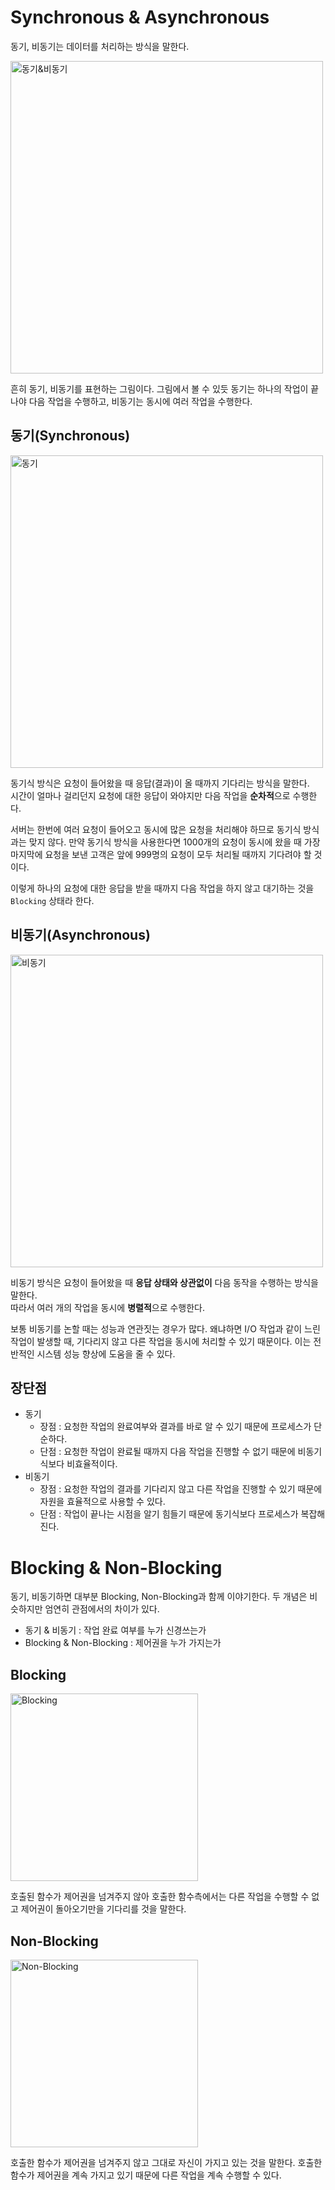 # Synchronous & Asynchronous

동기, 비동기는 데이터를 처리하는 방식을 말한다.

<img src="https://img1.daumcdn.net/thumb/R1280x0/?scode=mtistory2&fname=https%3A%2F%2Fblog.kakaocdn.net%2Fdn%2F2FNHz%2FbtsCSBJ4lfN%2F1Sk2O2X3XP73RkWvAN9Gfk%2Fimg.png" width="500" alt="동기&비동기"/>

흔히 동기, 비동기를 표현하는 그림이다. 그림에서 볼 수 있듯 동기는 하나의 작업이 끝나야 다음 작업을 수행하고, 비동기는 동시에 여러 작업을 수행한다.

## 동기(Synchronous)
<img src="https://img1.daumcdn.net/thumb/R1280x0/?scode=mtistory2&fname=https%3A%2F%2Fblog.kakaocdn.net%2Fdn%2FbqX7cD%2FbtsC4Gbbtwz%2F12Q3YM9RB6cXCIsTxTwY7k%2Fimg.png" width="500" alt="동기"/>

동기식 방식은 요청이 들어왔을 때 응답(결과)이 올 때까지 기다리는 방식을 말한다.<br>
시간이 얼마나 걸리던지 요청에 대한 응답이 와야지만 다음 작업을 **순차적**으로 수행한다.

서버는 한번에 여러 요청이 들어오고 동시에 많은 요청을 처리해야 하므로 동기식 방식과는 맞지 않다.
만약 동기식 방식을 사용한다면 1000개의 요청이 동시에 왔을 때 가장 마지막에 요청을 보낸 고객은 앞에 999명의 요청이 모두 처리될 때까지 기다려야 할 것이다.

이렇게 하나의 요청에 대한 응답을 받을 때까지 다음 작업을 하지 않고 대기하는 것을 `Blocking` 상태라 한다.

## 비동기(Asynchronous)
<img src="https://img1.daumcdn.net/thumb/R1280x0/?scode=mtistory2&fname=https%3A%2F%2Fblog.kakaocdn.net%2Fdn%2FbUam7l%2FbtsC2Cf77OK%2FM87hJLJ3ZUyqdmG6Zp2pa0%2Fimg.png" width="500" alt="비동기"/>

비동기 방식은 요청이 들어왔을 때 **응답 상태와 상관없이** 다음 동작을 수행하는 방식을 말한다.<br>
따라서 여러 개의 작업을 동시에 **병렬적**으로 수행한다.

보통 비동기를 논할 때는 성능과 연관짓는 경우가 많다. 왜냐하면 I/O 작업과 같이 느린 작업이 발생할 때, 기다리지 않고 다른 작업을 동시에 처리할 수 있기 때문이다.
이는 전반적인 시스템 성능 향상에 도움을 줄 수 있다.

## 장단점

- 동기
    - 장점 : 요청한 작업의 완료여부와 결과를 바로 알 수 있기 때문에 프로세스가 단순하다.
    - 단점 : 요청한 작업이 완료될 때까지 다음 작업을 진행할 수 없기 때문에 비동기식보다 비효율적이다.
- 비동기
    - 장점 : 요청한 작업의 결과를 기다리지 않고 다른 작업을 진행할 수 있기 때문에 자원을 효율적으로 사용할 수 있다.
    - 단점 : 작업이 끝나는 시점을 알기 힘들기 때문에 동기식보다 프로세스가 복잡해진다.


# Blocking & Non-Blocking

동기, 비동기하면 대부분 Blocking, Non-Blocking과 함께 이야기한다.
두 개념은 비슷하지만 엄연히 관점에서의 차이가 있다.

- 동기 & 비동기 : 작업 완료 여부를 누가 신경쓰는가
- Blocking & Non-Blocking : 제어권을 누가 가지는가

## Blocking
<img src="https://youngkyonyou.github.io/images/Interview/post11/2021-12-23-15-30-50.png?style=centerme" width="300" alt="Blocking"/>

호출된 함수가 제어권을 넘겨주지 않아 호출한 함수측에서는 다른 작업을 수행할 수 없고 제어권이 돌아오기만을 기다리를 것을 말한다.

## Non-Blocking
<img src="https://youngkyonyou.github.io/images/Interview/post11/2021-12-23-15-35-22.png?style=centerme" width="300" alt="Non-Blocking"/>

호출한 함수가 제어권을 넘겨주지 않고 그대로 자신이 가지고 있는 것을 말한다.
호출한 함수가 제어권을 계속 가지고 있기 때문에 다른 작업을 계속 수행할 수 있다.
